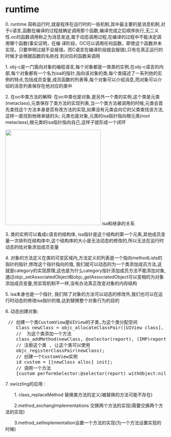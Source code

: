 # runtime
<p> 0. runtime 简称运行时,就是程序在运行时的一些机制,其中最主要的是消息机制,对于c语言,函数在编译的过程就确定调用那个函数,编译完成之后顺序执行,无二义性.oc的函数调用称之为消息发送,属于动态调用过程,在编译的过程中不能决定调用哪个函数(事实证明，在编 译阶段，OC可以调用任何函数，即使这个函数并未实现，只要申明过就不会报错。而C语言在编译阶段就会报错),只有在真正运行的时候才会根据函数的名称找 到对应的函数来调用 </p>
<p>1. obj-c是一门面向对象的编程语言,每个对象都是一类类的实例,在obj-c语言的内部,每个对象都有一个名为isa的指针,指向该对象的类,每个类描述了一系列他的实例的特点,包括成员变量,成员函数的列表等,每个对象可以介绍消息,而对象可以介绍的消息列表保存在他对应的类中</p>

<p >2. 在oc中类方法的解释: 在oc中类也是对象,是另外一个类的实例,这个类是元类(metaclass),元类保存了类方法的实现列表,当一个类方法被调用的时候,元类会首先查找这个方法本身是否有改方法的实现,如果没有元类会向它的父类查找该方法,这样一直找到他继承链的头; 元类也是对象,元类的isa指针指向根元类(root metaclass),根元类的isa指针指向自己,这样子就形成一个闭环</p>

<p> <img src = "http://cn.cocos2d-x.org/uploads/20141018/1413628797629491.png" width = 300px height = 300px> isa和继承的关系</p>

<p> 3. 类的实例可以看成c语言的结构体, isa指针是这个结构的第一个元素,其他成员变量一次排列在结构体中,这个结构体的大小是无法动态的修改的,所以无法在运行时动态的给对象添加成员变量 </p>

<p> 4. 对象的方法定义在类的可变区域内,方法定义的列表是一个指向methodLists的指针的指针,修改这个指针指向的值, 我们就可以动态的为一个类添加成员方法,这就是category的实现原理,这也是为什么category指针添加成员方法不能添加对象,通过objc_setAssociatedObject和objc_getAssociatedObject可以变相的为对象添加成员变量,但实现机制不一样,没有办法真正改变对象的内存结构 </p>
<p >5. isa本身也是一个指针, 我们除了对象的方法可以动态的修改外,我们也可以在运行时动态的修改isa指针的值,达到替换整个对象行为的目的 </p>
<p >6. 动态创建对象: <pre> // 创建一个类CustomView是UIView的子类,为这个类分配空间
    Class newClass = objc_allocateClassPair([UIView class], "CustomView", 0);
    //  为这个类添加一个方法
    class_addMethod(newClass, @selector(report), (IMP)reportFunction, "V@:");
    // 注册这个类 , 让这个类可以使用
    objc_registerClassPair(newClass);
    // 创建一个CustomView实例
    id custom = [[newClass alloc] init];
    // 调用一个方法
    [custom performSelector:@selector(report) withObject:nil]; </pre></p>
<div >7. swizzling的应用 :
    <p style="text-indent:2em">1. class_replaceMethod 替换类方法的定义(被替换的方法可能不存在) <br> <p style="text-indent:2em"> 2.method_exchangImplementations 交换两个方法的实现(需要交换两个方法的实现)</p> <p style="text-indent:2em">3.method_setImplementation设置一个方法的实现(为一个方法设置实现的时候) </p></p>
</div>

